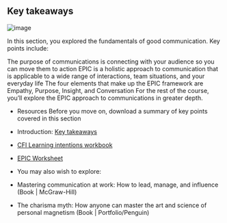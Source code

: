 ## Key takeaways

![image](https://github.com/adeleke123/Mckinsey-Forward-Program/assets/51156057/bbfbbaed-b913-41dd-8b46-8a63b087f884)

In this section, you explored the fundamentals of good communication. Key points include:

The purpose of communications is connecting with your audience so you can move them to action
EPIC is a holistic approach to communication that is applicable to a wide range of interactions, team situations, and your everyday life
The four elements that make up the EPIC framework are Empathy, Purpose, Insight, and Conversation
For the rest of the course, you’ll explore the EPIC approach to communications in greater depth.

+ Resources
Before you move on, download a summary of key points covered in this section

+ Introduction: [Key takeaways](https://github.com/adeleke123/Mckinsey-Forward-Program/files/11601336/CFI-L1-Introduction-KeyTakeaways.pdf)

+ [CFI Learning intentions workbook](https://github.com/adeleke123/Mckinsey-Forward-Program/files/11601342/CFI-Learning-Intentions-Workbook.1.pptx)


* [EPIC Worksheet](https://github.com/adeleke123/Mckinsey-Forward-Program/files/11601349/CFI-EPICWorksheet.pptx)


+ You may also wish to explore:

+ Mastering communication at work: How to lead, manage, and influence (Book | McGraw-Hill)
+ The charisma myth: How anyone can master the art and science of personal magnetism (Book | Portfolio/Penguin)

